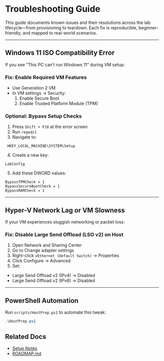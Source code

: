 # Troubleshooting Guide

This guide documents known issues and their resolutions across the lab lifecycle—from provisioning to teardown. Each fix is reproducible, beginner-friendly, and mapped to real-world scenarios.

---

## Windows 11 ISO Compatibility Error

If you see “This PC can’t run Windows 11” during VM setup:

### Fix: Enable Required VM Features

- Use Generation 2 VM  
- In VM settings → Security:  
  1. Enable Secure Boot  
  2. Enable Trusted Platform Module (TPM)

### Optional: Bypass Setup Checks

1. Press `Shift + F10` at the error screen  
2. Run `regedit`  
3. Navigate to:  

```
 HKEY_LOCAL_MACHINE\SYSTEM\Setup
```

4. Create a new key:

```
LabConfig
```

5. Add these DWORD values:
```
BypassTPMCheck = 1
BypassSecureBootCheck = 1
BypassRAMCheck = 1
```

---

## Hyper-V Network Lag or VM Slowness

If your VM experiences sluggish networking or packet loss:

### Fix: Disable Large Send Offload (LSO v2) on Host

1. Open Network and Sharing Center  
2. Go to Change adapter settings  
3. Right-click `vEthernet (Default Switch)` → Properties  
4. Click Configure → Advanced  
5. Set:  
- Large Send Offload v2 (IPv4) → Disabled  
- Large Send Offload v2 (IPv6) → Disabled

---

## PowerShell Automation

Run `scripts/HostPrep.ps1` to automate this tweak:

```powershell
.\HostPrep.ps1
```

## Related Docs
- [Setup Notes](../SetupNotes.md)
- [ROADMAP.md](../ROADMAP.md)
